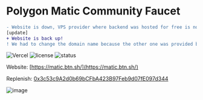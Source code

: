 # Polygon Matic Community Faucet


```diff
- Website is down, VPS provider where backend was hosted for free is no longer prodiving us with the service
[update]
+ Website is back up!
! We had to change the domain name because the other one was provided by freedns.afraid.org and when migration to heroku for free hosting we had issues with SSL, and we couldn't use cloudflare "flexible" SSL since we had no control over the domain name.
```

![Vercel](https://vercelbadge.vercel.app/api/Zaydme/polygon-faucet)
![license](https://img.shields.io/github/license/Zaydme/polygon-faucet)
![status](https://img.shields.io/website?down_color=red&down_message=Offline%20%3A%28&up_color=green&up_message=Online%21&url=https%3A%2F%2Fmatic.btn.sh%2F)


Website: [https://matic.btn.sh/](https://matic.btn.sh/)

Replenish:
[0x3c53c9A2d0b69bCFbA423B97Feb9d07fE097d344](https://polygonscan.com/address/0x3c53c9A2d0b69bCFbA423B97Feb9d07fE097d344)

![image](https://user-images.githubusercontent.com/46847212/153722063-ce94322b-a3f6-4b21-a10e-d968a705ceee.png)
